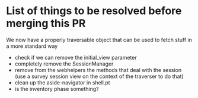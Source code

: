 # List of things to be resolved before merging this PR

We now have a properly traversable object that can be used to fetch stuff in a more standard way

- check if we can remove the initial_view parameter
- completely remove the SessionManager
- remove from the webhelpers the methods that deal with the session (use a survey session view on the context of the traverser to do that)
- clean up the aside-navigator in shell.pt
- is the inventory phase something?
